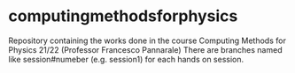 # computingmethodsforphysics
Repository containing the works done in the course Computing Methods for Physics 21/22 (Professor Francesco Pannarale)
There are branches named like session#numeber (e.g. session1) for each hands on session.
